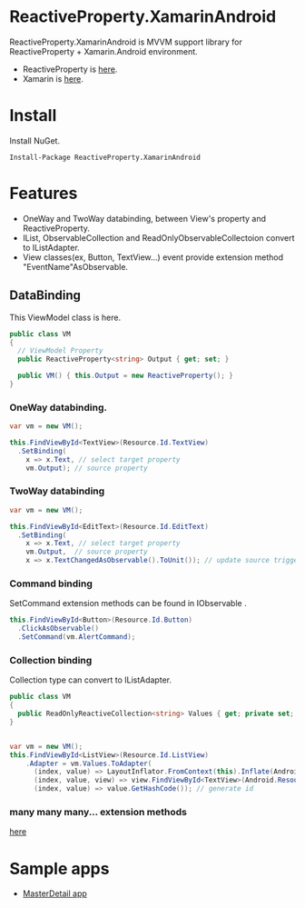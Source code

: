 # ReactiveProperty.XamarinAndroid
ReactiveProperty.XamarinAndroid is MVVM support library for ReactiveProperty + Xamarin.Android environment.

- ReactiveProperty is [here](https://github.com/runceel/ReactiveProperty).
- Xamarin is [here](https://xamarin.com/).

# Install

Install NuGet.
```
Install-Package ReactiveProperty.XamarinAndroid
```

# Features

- OneWay and TwoWay databinding, between View's property and ReactiveProperty.
- IList, ObservableCollection<T> and ReadOnlyObservableCollectoion<T> convert to IListAdapter.
- View classes(ex, Button, TextView...) event provide extension method "EventName"AsObservable.

## DataBinding

This ViewModel class is here.
```cs
public class VM
{
  // ViewModel Property
  public ReactiveProperty<string> Output { get; set; }

  public VM() { this.Output = new ReactiveProperty(); }
}
```

### OneWay databinding.

```cs
var vm = new VM();

this.FindViewById<TextView>(Resource.Id.TextView)
  .SetBinding(
    x => x.Text, // select target property
    vm.Output); // source property
```

### TwoWay databinding

```cs
var vm = new VM();

this.FindViewById<EditText>(Resource.Id.EditText)
  .SetBinding(
    x => x.Text, // select target property
    vm.Output,  // source property
    x => x.TextChangedAsObservable().ToUnit()); // update source trigger
```

### Command binding
SetCommand extension methods can be found in IObservable <T>.
```cs
this.FindViewById<Button>(Resource.Id.Button)
  .ClickAsObservable()
  .SetCommand(vm.AlertCommand);
```

### Collection binding
Collection type can convert to IListAdapter.
```cs
public class VM
{
  public ReadOnlyReactiveCollection<string> Values { get; private set; }
}


var vm = new VM();
this.FindViewById<ListView>(Resource.Id.ListView)
    .Adapter = vm.Values.ToAdapter(
      (index, value) => LayoutInflator.FromContext(this).Inflate(Android.Resource.Layout.SimpleListItem1) // create view
      (index, value, view) => view.FindViewById<TextView>(Android.Resource.Id.Text1).Text = value, // setup view
      (index, value) => value.GetHashCode()); // generate id
```

### many many many... extension methods
[here](https://github.com/runceel/ReactiveProperty.Android/blob/master/ReactiveProperty.Android/ReactiveProperty.Android/Extensions/ViewEventExtensions.cs)

# Sample apps

- [MasterDetail app](https://code.msdn.microsoft.com/Simple-detail-application-1a3a180e)
